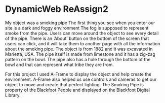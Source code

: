 # DynamicWeb ReAssign2

My object was a smoking pipe
The first thing you see when you enter our site is a dark and foggy environment
The fog is supposed to represent smoke from the pipe. Users can move around the object to see every detail of the pipe. 
There is an ‘About’ button on the bottom of the screen that users can click, and it will take them to another page with all the information about the smoking pipe. 
The object is from 1882 and it was excavated in Marietta, USA. The pipe itself is made from limestone and it has a zig-zag pattern on the bowl. 
The pipe also has a hole through the bottom of the bowl and that can represent what tribe they are from.

For this project I used A-Frame to display the object and help create the environment.
A-Frame also helped us use controls and cameras to get our object to move and create that perfect lighting. 
The Smoking Pipe is property of the Blackfoot People and displayed on the Blackfoot Digital Library.
